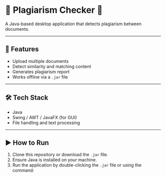 # 🧠 Plagiarism Checker 📄

A Java-based desktop application that detects plagiarism between documents.

---

## 🚀 Features

- Upload multiple documents
- Detect similarity and matching content
- Generates plagiarism report
- Works offline via a `.jar` file

---

## 🛠️ Tech Stack

- Java  
- Swing / AWT / JavaFX (for GUI)  
- File handling and text processing

---

## ▶️ How to Run

1. Clone this repository or download the `.jar` file.
2. Ensure Java is installed on your machine.
3. Run the application by double-clicking the `.jar` file or using the command:
